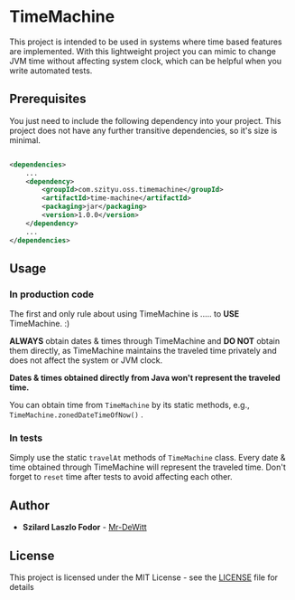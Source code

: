 # TimeMachine

This project is intended to be used in systems where time based features are implemented. With this lightweight project
you can mimic to change JVM time without affecting system clock, which can be helpful when you write automated tests.

## Prerequisites

You just need to include the following dependency into your project. This project does not have any further transitive
dependencies, so it's size is minimal.

```xml

<dependencies>
    ...
    <dependency>
        <groupId>com.szityu.oss.timemachine</groupId>
        <artifactId>time-machine</artifactId>
        <packaging>jar</packaging>
        <version>1.0.0</version>
    </dependency>
    ...
</dependencies>

``` 

## Usage

### In production code

The first and only rule about using TimeMachine is ..... to **USE** TimeMachine. :)

**ALWAYS** obtain dates & times through TimeMachine and **DO NOT** obtain them directly, as TimeMachine maintains the
traveled time privately and does not affect the system or JVM clock.

**Dates & times obtained directly from Java won't represent the traveled time.**

You can obtain time from `TimeMachine` by its static methods, e.g., `TimeMachine.zonedDateTimeOfNow()` .

### In tests

Simply use the static `travelAt` methods of `TimeMachine` class. Every date & time obtained through TimeMachine will
represent the traveled time. Don't forget to `reset` time after tests to avoid affecting each other.

## Author

* **Szilard Laszlo Fodor** - [Mr-DeWitt](https://github.com/Mr-DeWitt)

## License

This project is licensed under the MIT License - see the [LICENSE](LICENSE) file for details